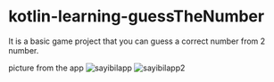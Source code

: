# kotlin-learning-guessTheNumber
It is a basic game project that you can guess a correct number from 2 number.

picture from the app
![sayibilapp](https://user-images.githubusercontent.com/78684083/192145266-6280d0f9-a7e3-4931-ad2a-d7f54eb16506.PNG)
![sayibilapp2](https://user-images.githubusercontent.com/78684083/192145270-13faff6f-3dd1-4597-b49d-4c977520753b.PNG)
